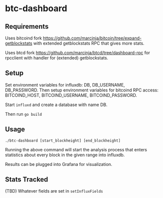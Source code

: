 # btc-dashboard
## Requirements
Uses bitcoind fork https://github.com/marcinja/bitcoin/tree/expand-getblockstats with extended getblockstats RPC that gives more stats.

Uses btcd fork https://github.com/marcinja/btcd/tree/dashboard-rpc for rpcclient with handler for (extended) getblockstats.

## Setup
Set environment variables for influxdb: DB, DB_USERNAME, DB_PASSWORD. Then setup environment variables for bitcoind RPC access: BITCOIND_HOST, BITCOIND_USERNAME, BITCOIND_PASSWORD.

Start `influxd` and create a database with name DB.

Then run `go build`

## Usage
```
./btc-dashboard [start_blockheight] [end_blockheight]
```
Running the above command will start the analysis process that enters statistics about every block in the given range into influxdb.

Results can be plugged into Grafana for visualization.

## Stats Tracked
(TBD) Whatever fields are set in `setInfluxFields`
